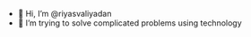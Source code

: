 - 👋 Hi, I’m @riyasvaliyadan
- 👀 I’m trying to solve complicated problems using technology

<!---
riyasvaliyadan/riyasvaliyadan is a ✨ special ✨ repository because its `README.md` (this file) appears on your GitHub profile.
You can click the Preview link to take a look at your changes.
--->
